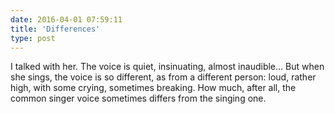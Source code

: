 ```yaml
---
date: 2016-04-01 07:59:11
title: 'Differences'
type: post
---
```


I talked with her. The voice is quiet, insinuating, almost inaudible… But when she sings, the voice
is so different, as from a different person: loud, rather high, with some crying, sometimes
breaking. How much, after all, the common singer voice sometimes differs from the singing one.
